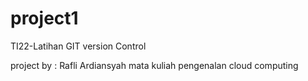 # project1
TI22-Latihan GIT version Control

project by : Rafli Ardiansyah
mata kuliah pengenalan cloud computing


